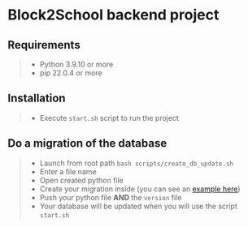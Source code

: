 # Block2School backend project

## Requirements  
> - Python 3.9.10 or more
> - pip 22.0.4 or more

## Installation  
> - Execute `start.sh` script to run the project

## Do a migration of the database  
> - Launch from root path `bash scripts/create_db_update.sh`
> - Enter a file name
> - Open created python file
> - Create your migration inside (you can see an [example here](/db/1_tutorial_table.py))
> - Push your python file **AND** the `version` file
> - Your database will be updated when you will use the script `start.sh`
